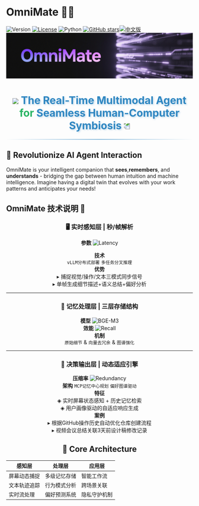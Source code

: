 # OmniMate 🤖✨  
![Version](https://img.shields.io/badge/version-1.0.0-blue?style=flat-square&logo=azurepipelines) [![License](https://img.shields.io/badge/License-MIT-blue.svg)](https://opensource.org/licenses/MIT) ![Python](https://img.shields.io/badge/python-3.10%2B-blue?style=flat-square&logo=python) [![GitHub stars](https://img.shields.io/github/stars/gaochao350/SeamlessHuman-Comp.svg)](https://github.com/gaochao350/SeamlessHuman-Comp)[![中文版](https://img.shields.io/badge/动态切换-中文文档-important?logo=github)](https://github.com/YOUR_USERNAME/eamlessHuman-Comp?lang=zh)![Product Showcase](OmniMate.png)

<div align="center">
  <h1> 
    <img src="https://img.icons8.com/color/96/000000/brain-3.png" width="40"/>
    <span style="color: #2E86C1; text-shadow: 2px 2px 4px rgba(46,134,193,0.3);">The Real-Time Multimodal Agent</span>
    <span style="color: #28B463;">for</span> 
    <span style="color: #2E86C1; text-shadow: 2px 2px 4px rgba(46,134,193,0.3);">Seamless Human-Computer Symbiosis</span>
    <img src="https://img.icons8.com/?size=100&id=gShesypkbo1o&format=png&color=2E86C1&rotate=180" width="40" style="transform: rotate(180deg);"/> <!-- 新增旋转样式 -->
  </h1>
</div>
  <hr style="height:2px; border-width:0; background: linear-gradient(90deg, rgba(46,134,193,0) 0%, rgba(46,134,193,0.6) 50%, rgba(46,134,193,0) 100%);">
</div> 

## 🌟 Revolutionize AI Agent Interaction
OmniMate is your intelligent companion that ​**sees**, ​**remembers**, and ​**understands**​ - bridging the gap between human intuition and machine intelligence. Imagine having a digital twin that evolves with your work patterns and anticipates your needs!


## OmniMate 技术说明 🚀

<div align="center">

### 🖥️ 实时感知层 | 秒/帧解析
​**参数**​ ![Latency](https://img.shields.io/badge/截图频率-任意设置-success) 

​**技术**​  
```vLLM分布式部署``` ```多任务分叉推理```  
​**优势**​  
▸ 捕捉视觉/操作/文本三模式同步信号  
▸ 单帧生成细节描述+语义总结+偏好分析  

---

### 🧠 记忆处理层 | 三层存储结构
​**模型**​ ![BGE-M3](https://img.shields.io/badge/Embedding-any-blue)  
​**效能**​ ![Recall](https://img.shields.io/badge/记忆召回-hight-brightgreen)  
​**机制**​  
```原始细节``` & ```向量去冗余``` & ```图谱强化```  


---

### 🔄 决策输出层 | 动态适应引擎
​**压缩率**​ ![Redundancy](https://img.shields.io/badge/信息冗余-减少-orange)  
​**架构**​ ```MCP记忆中心规划``` ```偏好图谱驱动```  
​**特征**​  
◈ 实时屏幕状态感知 + 历史记忆检索  
◈ 用户画像驱动的自适应响应生成  
​**案例**​  
▸ 根据GitHub操作历史自动优化仓库创建流程  
▸ 视频会议总结关联3天前设计稿修改记录
## 🚀 Core Architecture

<div align="center">

| 感知层              | 处理层              | 应用层              |
|---------------------|---------------------|---------------------|
| 屏幕动态捕捉         | 多级记忆存储         | 智能工作流           |
| 文本轨迹追踪         | 行为模式分析         | 跨场景关联           |
| 实时流处理           | 偏好预测系统         | 隐私守护机制         |



</div>
